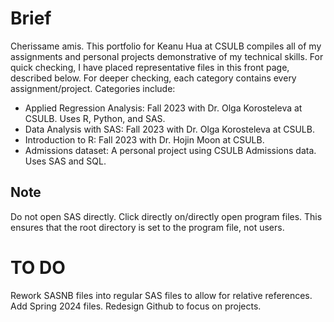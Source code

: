 # Brief
Cherissame amis. This portfolio for Keanu Hua at CSULB compiles all of my assignments and personal projects demonstrative of my technical skills. For quick checking, I have placed representative files in this front page, described below. For deeper checking, each category contains every assignment/project. Categories include:

* Applied Regression Analysis: Fall 2023 with Dr. Olga Korosteleva at CSULB. Uses R, Python, and SAS.
* Data Analysis with SAS: Fall 2023 with Dr. Olga Korosteleva at CSULB.
* Introduction to R: Fall 2023 with Dr. Hojin Moon at CSULB.
* Admissions dataset: A personal project using CSULB Admissions data. Uses SAS and SQL.

## Note
Do not open SAS directly. Click directly on/directly open program files. This ensures that the root directory is set to the program file, not users.

# TO DO
Rework SASNB files into regular SAS files to allow for relative references.
Add Spring 2024 files.
Redesign Github to focus on projects.
